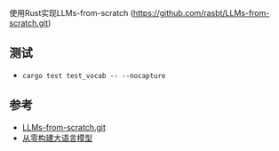使用Rust实现LLMs-from-scratch (https://github.com/rasbt/LLMs-from-scratch.git)

## 测试
- `cargo test test_vocab -- --nocapture`

## 参考
- [LLMs-from-scratch.git](https://github.com/rasbt/LLMs-from-scratch.git)
- [从零构建大语言模型](https://www.bilibili.com/video/BV1brKazTEJt)

